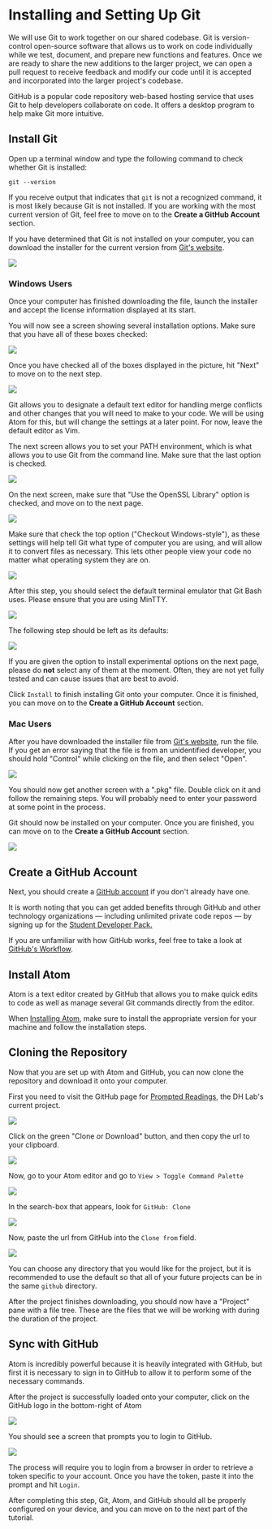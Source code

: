 # Installing and Setting Up Git

We will use Git to work together on our shared codebase. Git is version-control open-source software that allows us to work on code individually while we test, document, and prepare new functions and features. Once we are ready to share the new additions to the larger project, we can open a pull request to receive feedback and modify our code until it is accepted and incorporated into the larger project's codebase.

GitHub is a popular code repository web-based hosting service that uses Git to help developers collaborate on code. It offers a desktop program to help make Git more intuitive.


## Install Git
Open up a terminal window and type the following command to check whether Git is installed:

```
git --version
```

If you receive output that indicates that `git` is not a recognized command, it is most likely because Git is not installed. If you are working with the most current version of Git, feel free to move on to the **Create a GitHub Account** section.

If you have determined that Git is not installed on your computer, you can download the installer for the current version from [Git's website](https://git-scm.com).

![](./images/git/git_site.png)

### Windows Users
Once your computer has finished downloading the file, launch the installer and accept the license information displayed at its start.

You will now see a screen showing several installation options. Make sure that you have all of these boxes checked:

![](./images/git/git_install_options.png)

Once you have checked all of the boxes displayed in the picture, hit "Next" to move on to the next step.

![](./images/git/vim_default.png)

Git allows you to designate a default text editor for handling merge conflicts and other changes that you will need to make to your code. We will be using Atom for this, but will change the settings at a later point. For now, leave the default editor as Vim.

The next screen allows you to set your PATH environment, which is what allows you to use Git from the command line. Make sure that the last option is checked.

![](./images/git/git_path.png)

On the next screen, make sure that "Use the OpenSSL Library" option is checked, and move on to the next page.

![](./images/git/openssl.png)

Make sure that check the top option ("Checkout Windows-style"), as these settings will help tell Git what type of computer you are using, and will allow it to convert files as necessary. This lets other people view your code no matter what operating system they are on.

![](./images/git/git_line_ending.png)

After this step, you should select the default terminal emulator that Git Bash uses. Please ensure that you are using MinTTY.

![](./images/git/git_terminal.png)

The following step should be left as its defaults:

![](./images/git/git_options.png)

If you are given the option to install experimental options on the next page, please do __not__ select any of them at the moment. Often, they are not yet fully tested and can cause issues that are best to avoid.

Click `Install` to finish installing Git onto your computer. Once it is finished, you can move on to the **Create a GitHub Account** section.

### Mac Users
After you have downloaded the installer file from [Git's website](https://git-scm.com), run the file. If you get an error saying that the file is from an unidentified developer, you should hold "Control" while clicking on the file, and then select "Open".

![](./images/git/mac_force_open.png)

You should now get another screen with a ".pkg" file. Double click on it and follow the remaining steps. You will probably need to enter your password at some point in the process.

Git should now be installed on your computer. Once you are finished, you can move on to the **Create a GitHub Account** section.

![](./images/git/git_dmg.png)


## Create a GitHub Account
Next, you should create a [GitHub account](https://github.com/join) if you don't already have one.

It is worth noting that you can get added benefits through GitHub and other technology organizations — including unlimited private code repos — by signing up for the [Student Developer Pack.](https://education.github.com/pack)

If you are unfamiliar with how GitHub works, feel free to take a look at [GitHub's Workflow](https://guides.github.com/introduction/flow/).


## Install Atom
Atom is a text editor created by GitHub that allows you to make quick edits to code as well as manage several Git commands directly from the editor.

When [Installing Atom](https://atom.io), make sure to install the appropriate version for your machine and follow the installation steps.


## Cloning the Repository
Now that you are set up with Atom and GitHub, you can now clone the repository and download it onto your computer.

First you need to visit the GitHub page for [Prompted Readings](https://github.com/dhmit/prompted_readings), the DH Lab's current project.

![](./images/prompted_readings.png)

Click on the green "Clone or Download" button, and then copy the url to your clipboard.

![](./images/clipboard_copy.png)

Now, go to your Atom editor and go to `View > Toggle Command Palette`

![](./images/toggle_palette.png)

In the search-box that appears, look for `GitHub: Clone`

![](./images/command_palette.png)

Now, paste the url from GitHub into the `Clone from` field.

![](./images/clone_prompted.png)

You can choose any directory that you would like for the project, but it is recommended to use the default so that all of your future projects can be in the same `github` directory.

After the project finishes downloading, you should now have a "Project" pane with a file tree. These are the files that we will be working with during the duration of the project.


## Sync with GitHub
Atom is incredibly powerful because it is heavily integrated with GitHub, but first it is necessary to sign in to GitHub to allow it to perform some of the necessary commands.

After the project is successfully loaded onto your computer, click on the GitHub logo in the bottom-right of Atom

![](./images/github_button.png)

You should see a screen that prompts you to login to GitHub.

![](./images/login.png)

The process will require you to login from a browser in order to retrieve a token specific to your account. Once you have the token, paste it into the prompt and hit `Login`.

After completing this step, Git, Atom, and GitHub should all be properly configured on your device, and you can move on to the next part of the tutorial.
